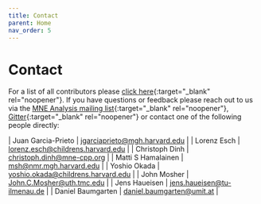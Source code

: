 ```yaml
---
title: Contact
parent: Home
nav_order: 5
---
```

# Contact

For a list of all contributors please [click here](https://github.com/mne-tools/mne-cpp/graphs/contributors){:target="_blank" rel="noopener"}. If you have questions or feedback please reach out to us via the [MNE Analysis mailing list](https://mail.nmr.mgh.harvard.edu/mailman/listinfo/mne_analysis){:target="_blank" rel="noopener"}, [Gitter](https://gitter.im/mne-tools/mne-cpp){:target="_blank" rel="noopener"} or contact one of the following people directly:

| Juan Garcia-Prieto | <jgarciaprieto@mgh.harvard.edu> |
| Lorenz Esch | <lorenz.esch@childrens.harvard.edu> |
| Christoph Dinh | <christoph.dinh@mne-cpp.org> |
| Matti S Hamalainen | <msh@nmr.mgh.harvard.edu> |
| Yoshio Okada | <yoshio.okada@childrens.harvard.edu> |
| John Mosher | <John.C.Mosher@uth.tmc.edu> |
| Jens Haueisen | <jens.haueisen@tu-ilmenau.de> |
| Daniel Baumgarten | <daniel.baumgarten@umit.at> |
